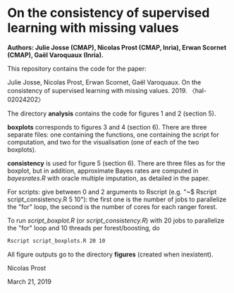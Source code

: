 # On the consistency of supervised learning with missing values

**Authors: Julie Josse (CMAP), Nicolas Prost (CMAP, Inria), Erwan Scornet (CMAP), Gaël Varoquaux (Inria).**

This repository contains the code for the paper:

Julie Josse, Nicolas Prost, Erwan Scornet, Gaël Varoquaux. On the consistency of supervised learning with missing values. 2019. 〈hal-02024202〉

The directory **analysis** contains the code for figures 1 and 2 (section 5).

**boxplots** corresponds to figures 3 and 4 (section 6). There are three separate files: one containing the functions, one containing the script for computation, and two for the visualisation (one of each of the two boxplots).

**consistency** is used for figure 5 (section 6). There are three files as for the boxplot, but in addition, approximate Bayes rates are computed in *bayesrates.R* with oracle multiple imputation, as detailed in the paper. 

For scripts: give between 0 and 2 arguments to Rscript (e.g. "~$ Rscript script_consistency.R 5 10"): the first one is the number of jobs to parallelize the "for" loop, the second is the number of cores for each ranger forest.

To run *script_boxplot.R* (or *script_consistency.R*) with 20 jobs to parallelize the "for" loop and 10 threads per forest/boosting, do

```bash
Rscript script_boxplots.R 20 10
```

All figure outputs go to the directory **figures** (created when inexistent).

Nicolas Prost

March 21, 2019
